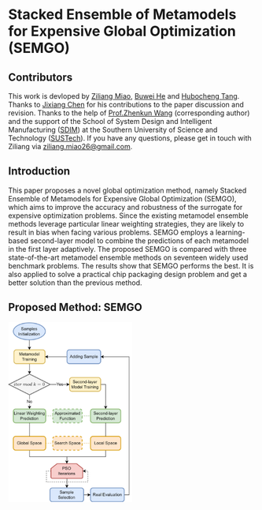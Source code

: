# Stacked Ensemble of Metamodels for Expensive Global Optimization (SEMGO)
## Contributors
This work is devloped by [Ziliang Miao](https://github.com/ZiliangMiao), [Buwei He](https://github.com/Buwei-He) and [Hubocheng Tang](https://github.com/henyoujingshen). Thanks to [Jixiang Chen]() for his contributions to the paper discussion and revision. Thanks to the help of [Prof.Zhenkun Wang](https://scholar.google.com/citations?user=r9ezy2gAAAAJ&hl=zh-CN&oi=ao) (corresponding author) and the support of the School of System Design and Intelligent Manufacturing ([SDIM](https://sdim.sustech.edu.cn/)) at the Southern University of Science and Technology ([SUSTech](https://www.sustech.edu.cn/)). If you have any questions, please get in touch with Ziliang via ziliang.miao26@gmail.com.

## Introduction
This paper proposes a novel global optimization method, namely Stacked Ensemble of Metamodels for Expensive Global Optimization (SEMGO), which aims to improve the accuracy and robustness of the surrogate for expensive optimization problems. Since the existing metamodel ensemble methods leverage particular linear weighting strategies, they are likely to result in bias when facing various problems. SEMGO employs a learning-based second-layer model to combine the predictions of each metamodel in the first layer adaptively. The proposed SEMGO is compared with three state-of-the-art metamodel ensemble methods on seventeen widely used benchmark problems. The results show that SEMGO performs the best. It is also applied to solve a practical chip packaging design problem and get a better solution than the previous method.

## Proposed Method: SEMGO
<img src="Pictures/SEMGO Workflow.png" height="50%" width="50%" align=center/>
